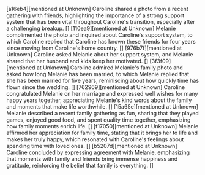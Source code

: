 [a16eb4][mentioned at Unknown] Caroline shared a photo from a recent gathering with friends, highlighting the importance of a strong support system that has been vital throughout Caroline's transition, especially after a challenging breakup. []
[110ea9][mentioned at Unknown] Melanie complimented the photo and inquired about Caroline's support system, to which Caroline replied that Caroline has known these friends for four years since moving from Caroline's home country. []
[976b7f][mentioned at Unknown] Caroline asked Melanie about her support system, and Melanie shared that her husband and kids keep her motivated. []
[3f3f09][mentioned at Unknown] Caroline admired Melanie's family photo and asked how long Melanie has been married, to which Melanie replied that she has been married for five years, reminiscing about how quickly time has flown since the wedding. []
[762969][mentioned at Unknown] Caroline congratulated Melanie on her marriage and expressed well wishes for many happy years together, appreciating Melanie's kind words about the family and moments that make life worthwhile. []
[15a65e][mentioned at Unknown] Melanie described a recent family gathering as fun, sharing that they played games, enjoyed good food, and spent quality time together, emphasizing how family moments enrich life. []
[f17050][mentioned at Unknown] Melanie affirmed her appreciation for family time, stating that it brings her to life and makes her truly happy, which resonated with Caroline's feelings about spending time with loved ones. []
[b5207d][mentioned at Unknown] Caroline concluded by expressing agreement with Melanie, emphasizing that moments with family and friends bring immense happiness and gratitude, reinforcing the belief that family is everything. []
